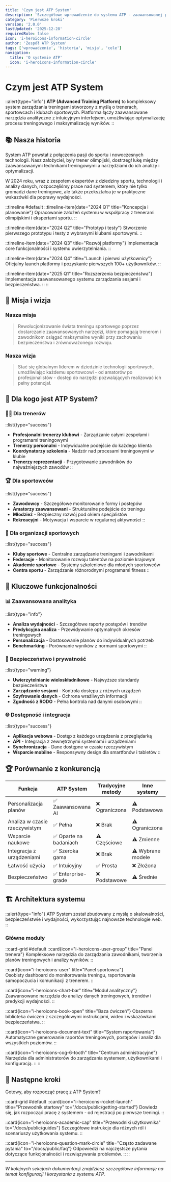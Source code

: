 ```yaml
---
title: 'Czym jest ATP System'
description: 'Szczegółowe wprowadzenie do systemu ATP - zaawansowanej platformy treningowej dla trenerów i sportowców'
category: 'Pierwsze kroki'
version: '2.0.0'
lastUpdated: '2025-12-28'
requiredRole: false
icon: 'i-heroicons-information-circle'
author: 'Zespół ATP System'
tags: ['wprowadzenie', 'historia', 'misja', 'cele']
navigation:
  title: 'O systemie ATP'
  icon: 'i-heroicons-information-circle'
---
```


# Czym jest ATP System

::alert{type="info"}
**ATP (Advanced Training Platform)** to kompleksowy system zarządzania treningami stworzony z myślą o trenerach, sportowcach i klubach sportowych. Platforma łączy zaawansowane narzędzia analityczne z intuicyjnym interfejsem, umożliwiając optymalizację procesu treningowego i maksymalizację wyników.
::

## 📚 Nasza historia

System ATP powstał z połączenia pasji do sportu i nowoczesnych technologii. Nasz założyciel, były trener olimpijski, dostrzegł lukę między zaawansowanymi technikami treningowymi a narzędziami do ich analizy i optymalizacji. 

W 2024 roku, wraz z zespołem ekspertów z dziedziny sportu, technologii i analizy danych, rozpoczęliśmy prace nad systemem, który nie tylko gromadzi dane treningowe, ale także przekształca je w praktyczne wskazówki dla poprawy wydajności.

::timeline
#default
  ::timeline-item{date="2024 Q1" title="Koncepcja i planowanie"}
  Opracowanie założeń systemu w współpracy z trenerami olimpijskimi i ekspertami sportu.
  ::

  ::timeline-item{date="2024 Q2" title="Prototyp i testy"}
  Stworzenie pierwszego prototypu i testy z wybranymi klubami sportowymi.
  ::

  ::timeline-item{date="2024 Q3" title="Rozwój platformy"}
  Implementacja core funkcjonalności i systemu uwierzytelniania.
  ::

  ::timeline-item{date="2024 Q4" title="Launch i pierwsi użytkownicy"}
  Oficjalny launch platformy i pozyskanie pierwszych 100+ użytkowników.
  ::

  ::timeline-item{date="2025 Q1" title="Rozszerzenia bezpieczeństwa"}
  Implementacja zaawansowanego systemu zarządzania sesjami i bezpieczeństwa.
  ::
::

## 🎯 Misja i wizja

### Nasza misja
> Rewolucjonizowanie świata treningu sportowego poprzez dostarczanie zaawansowanych narzędzi, które pomagają trenerom i zawodnikom osiągać maksymalne wyniki przy zachowaniu bezpieczeństwa i zrównoważonego rozwoju.

### Nasza wizja  
> Stać się globalnym liderem w dziedzinie technologii sportowych, umożliwiając każdemu sportowcowi - od amatorów po profesjonalistów - dostęp do narzędzi pozwalających realizować ich pełny potencjał.

## 👥 Dla kogo jest ATP System?

### 🏃‍♂️ Dla trenerów
::list{type="success"}
- **Profesjonalni trenerzy klubowi** - Zarządzanie całymi zespołami i programami treningowymi
- **Trenerzy personalni** - Indywidualne podejście do każdego klienta  
- **Koordynatorzy szkolenia** - Nadzór nad procesami treningowymi w klubie
- **Trenerzy reprezentacji** - Przygotowanie zawodników do najważniejszych zawodów
::

### 🏆 Dla sportowców
::list{type="success"}
- **Zawodowcy** - Szczegółowe monitorowanie formy i postępów
- **Amatorzy zaawansowani** - Strukturalne podejście do treningu
- **Młodzież** - Bezpieczny rozwój pod okiem specjalistów
- **Rekreacyjni** - Motywacja i wsparcie w regularnej aktywności
::

### 🏢 Dla organizacji sportowych
::list{type="success"}
- **Kluby sportowe** - Centralne zarządzanie treningami i zawodnikami
- **Federacje** - Monitorowanie rozwoju talentów na poziomie krajowym
- **Akademie sportowe** - Systemy szkoleniowe dla młodych sportowców
- **Centra sportu** - Zarządzanie różnorodnymi programami fitness
::

## 🔧 Kluczowe funkcjonalności

### 📊 Zaawansowana analityka
::list{type="info"}
- **Analiza wydajności** - Szczegółowe raporty postępów i trendów
- **Predykcyjna analiza** - Przewidywanie optymalnych okresów treningowych
- **Personalizacja** - Dostosowanie planów do indywidualnych potrzeb
- **Benchmarking** - Porównanie wyników z normami sportowymi
::

### 🔐 Bezpieczeństwo i prywatność
::list{type="warning"}
- **Uwierzytelnianie wieloskładnikowe** - Najwyższe standardy bezpieczeństwa
- **Zarządzanie sesjami** - Kontrola dostępu z różnych urządzeń
- **Szyfrowanie danych** - Ochrona wrażliwych informacji
- **Zgodność z RODO** - Pełna kontrola nad danymi osobowymi
::

### 🌐 Dostępność i integracja
::list{type="success"}
- **Aplikacja webowa** - Dostęp z każdego urządzenia z przeglądarką
- **API** - Integracja z zewnętrznymi systemami i urządzeniami
- **Synchronizacja** - Dane dostępne w czasie rzeczywistym
- **Wsparcie mobilne** - Responsywny design dla smartfonów i tabletów
::

## 🏆 Porównanie z konkurencją

| Funkcja | ATP System | Tradycyjne metody | Inne systemy |
|---------|------------|-------------------|--------------|
| Personalizacja planów | ✅ Zaawansowana AI | ❌ Ograniczona | ⚠️ Podstawowa |
| Analiza w czasie rzeczywistym | ✅ Pełna | ❌ Brak | ⚠️ Ograniczona |
| Wsparcie naukowe | ✅ Oparte na badaniach | ⚠️ Częściowe | ⚠️ Zmienne |
| Integracja z urządzeniami | ✅ Szeroka gama | ❌ Brak | ⚠️ Wybrane modele |
| Łatwość użycia | ✅ Intuicyjny | ✅ Prosta | ❌ Złożona |
| Bezpieczeństwo | ✅ Enterprise-grade | ❌ Podstawowe | ⚠️ Średnie |

## 🏗️ Architektura systemu

::alert{type="info"}
ATP System został zbudowany z myślą o skalowalności, bezpieczeństwie i wydajności, wykorzystując najnowsze technologie web.
::

### Główne moduły
::card-grid
#default
  ::card{icon="i-heroicons-user-group" title="Panel trenera"}
  Kompleksowe narzędzia do zarządzania zawodnikami, tworzenia planów treningowych i analizy wyników.
  ::

  ::card{icon="i-heroicons-user" title="Panel sportowca"}  
  Osobisty dashboard do monitorowania treningu, raportowania samopoczucia i komunikacji z trenerem.
  ::

  ::card{icon="i-heroicons-chart-bar" title="Moduł analityczny"}
  Zaawansowane narzędzia do analizy danych treningowych, trendów i predykcji wydajności.
  ::

  ::card{icon="i-heroicons-book-open" title="Baza ćwiczeń"}
  Obszerna biblioteka ćwiczeń z szczegółowymi instrukcjami, wideo i wskazówkami bezpieczeństwa.
  ::

  ::card{icon="i-heroicons-document-text" title="System raportowania"}
  Automatyczne generowanie raportów treningowych, postępów i analiz dla wszystkich poziomów.
  ::

  ::card{icon="i-heroicons-cog-6-tooth" title="Centrum administracyjne"}
  Narzędzia dla administratorów do zarządzania systemem, użytkownikami i konfiguracją.
  ::
::

## 🎯 Następne kroki

Gotowy, aby rozpocząć pracę z ATP System? 

::card-grid
#default
  ::card{icon="i-heroicons-rocket-launch" title="Przewodnik startowy" to="/docs/public/getting-started"}
  Dowiedz się, jak rozpocząć pracę z systemem - od rejestracji po pierwsze treningi.
  ::

  ::card{icon="i-heroicons-academic-cap" title="Przewodniki użytkownika" to="/docs/public/guides"}
  Szczegółowe instrukcje dla różnych ról i scenariuszy użytkowania systemu.
  ::

  ::card{icon="i-heroicons-question-mark-circle" title="Często zadawane pytania" to="/docs/public/faq"}
  Odpowiedzi na najczęstsze pytania dotyczące funkcjonalności i rozwiązywania problemów.
  ::
::

---

*W kolejnych sekcjach dokumentacji znajdziesz szczegółowe informacje na temat konfiguracji i korzystania z systemu ATP.*